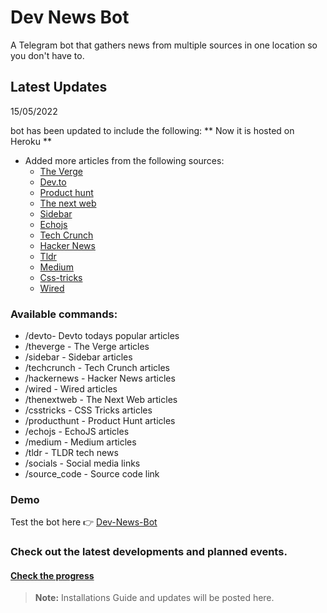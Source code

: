# Dev News Bot 

A Telegram bot that gathers news from multiple sources in one location so you don't have to.


## Latest Updates
15/05/2022

bot has been updated to include the following:
** Now it is hosted on Heroku **
- Added more articles from the following sources:
    - [The Verge](https://www.theverge.com/)
    - [Dev.to](https://dev.to/)
    - [Product hunt](https://www.producthunt.com/)
    - [The next web](https://thenextweb.com/)
    - [Sidebar](https://sidebar.io/)
    - [Echojs](https://www.echojs.com/)
    - [Tech Crunch](https://techcrunch.com/)
    - [Hacker News](https://news.ycombinator.com/)
    - [Tldr](https://tldr.tech/)
    - [Medium](https://medium.com/)
    - [Css-tricks](https://css-tricks.com/)
    - [Wired](https://www.wired.com/)

### Available commands:

- /devto- Devto todays popular articles 
- /theverge - The Verge articles 
- /sidebar - Sidebar articles 
- /techcrunch - Tech Crunch articles 
- /hackernews - Hacker News articles 
- /wired - Wired articles 
- /thenextweb - The Next Web articles 
- /csstricks - CSS Tricks articles 
- /producthunt - Product Hunt articles 
- /echojs - EchoJS articles 
- /medium - Medium articles 
- /tldr - TLDR tech news 
- /socials - Social media  links 
- /source_code - Source code link

### Demo

Test the bot here 👉 [Dev-News-Bot](https://t.me/DevBudbot)

### **Check out the latest developments and planned events.**
#### **[Check the progress](https://trello.com/b/d140Mwhr/dev-news-bot)**

> **Note:** Installations Guide and updates will be posted here.